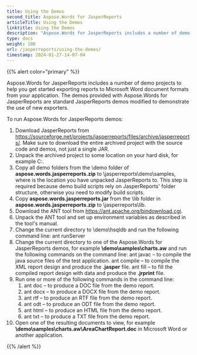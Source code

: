 ```yaml
---
title: Using the Demos
second_title: Aspose.Words for JasperReports
articleTitle: Using the Demos
linktitle: Using the Demos
description: "Aspose.Words for JasperReports includes a number of demo projects to help you get started exporting reports to Microsoft Word document formats from your application."
type: docs
weight: 100
url: /jasperreports/using-the-demos/
timestamp: 2024-01-27-14-07-04
---
```


{{% alert color="primary" %}}

Aspose.Words for JasperReports includes a number of demo projects to help you get started exporting reports to Microsoft Word document formats from your application. The demos provided with Aspose.Words for JasperReports are standard JasperReports demos modified to demonstrate the use of new exporters.

To run Aspose.Words for JasperReports demos: 

1. Download JasperReports from <https://sourceforge.net/projects/jasperreports/files/archive/jasperreports/>. Make sure to download the entire archived project with the source code and demos, not just a single JAR.
1. Unpack the archived project to some location on your hard disk, for example C:\.
1. Copy all demo folders from the \demo folder of **aspose.words.jasperreports.zip** to <InstallDir>\jasperreports\demo\samples, where <InstallDir> is the location you have unpacked JasperReports to. This step is required because demo build scripts rely on JasperReports' folder structure, otherwise you need to modify build scripts.
1. Copy **aspose.words.jasperreports.jar** from the \lib folder in **aspose.words.jasperreports.zip** to <InstallDir>\jasperreports\lib.
1. Download the ANT tool from <https://ant.apache.org/bindownload.cgi>.
1. Unpack the ANT tool and set up environment variables as described in the tool's manual.
1. Change the current directory to <InstallDir>\demo\hsqldb and run the following command line:
   ant runServer
1. Change the current directory to one of the Aspose.Words for JasperReports demos, for example **<InstallDir>\demo\samples\charts.aw** and run the following commands on the command line:
   ant javac – to compile the java source files of the test application.
   ant compile – to compile the XML report design and produce the **.jasper** file.
   ant fill – to fill the compiled report design with data and produce the **.jrprint** file.
1. Run one or more of the following commands in the command line: 
   1. ant doc – to produce a DOC file from the demo report.
   1. ant docx – to produce a DOCX file from the demo report.
   1. ant rtf – to produce an RTF file from the demo report.
   1. ant odt – to produce an ODT file from the demo report.
   1. ant html – to produce an HTML file from the demo report.
   1. ant txt – to produce a TXT file from the demo report.
1. Open one of the resulting documents to view, for example **<InstallDir>\demo\samples\charts.aw\AreaChartReport.doc** in Microsoft Word or another application.

{{% /alert %}}
